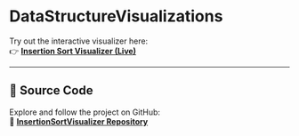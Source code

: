 # DataStructureVisualizations


Try out the interactive visualizer here:  
👉 **[Insertion Sort Visualizer (Live)](https://sirexlangnmn.github.io/DataStructureVisualizations/index.html)**

---

## 📂 Source Code

Explore and follow the project on GitHub:  
🔗 **[InsertionSortVisualizer Repository](https://github.com/sirexlangnmn/DataStructureVisualizations)**